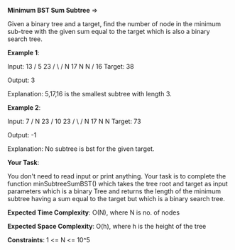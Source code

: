 **Minimum BST Sum Subtree** =>

Given a binary tree and a target, find the number of node in the minimum sub-tree with the given sum equal to the target which is also a binary search tree.

**Example 1**:

Input: 13 /
5 23 / \ /
N 17 N N / 16 Target: 38 

Output: 3 

Explanation: 5,17,16 is the smallest subtree with length 3.

**Example 2**:

Input: 7 /
N 23 /
10 23 / \ /
N 17 N N Target: 73 

Output: -1 

Explanation: No subtree is bst for the given target. 

**Your Task**:

You don't need to read input or print anything. Your task is to complete the function minSubtreeSumBST() which takes the tree root and target as input parameters which is a binary Tree and returns the length of the minimum subtree having a sum equal to the target but which is a binary search tree.

**Expected Time Complexity**: O(N), where N is no. of nodes 

**Expected Space Complexity**: O(h), where h is the height of the tree

**Constraints**: 1 <= N <= 10^5